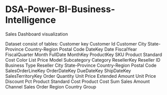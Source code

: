 # DSA-Power-BI-Business-Intelligence
Sales Dashboard visualization

Dataset consist of tables: 
Customer key
Customer Id
Customer
City
State-Province
Country-Region
Postal Code
DateKey
Date
FiscalYear
FiscalQuarter
Month
FullDate
MonthKey
ProductKey
SKU
Product
Standard Cost
Color
List Price
Model
Subcategory
Category
ResellerKey
Reseller ID
Business Type
Reseller
City
State-Province
Country-Region
Postal Code
SalesOrderLineKey
OrderDateKey
DueDateKey
ShipDateKey
SalesTerritoryKey
Order Quantity
Unit Price
Extended Amount
Unit Price Discount Pct
Product Standard Cost
Product Cost Sum
Sales Amount
Channel
Sales Order
Region
Country
Group
